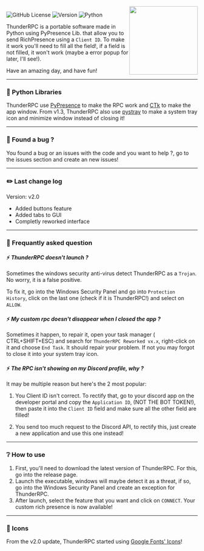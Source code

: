 <img src="https://raw.githubusercontent.com/timothydeletrez/thunder-rpc/main/banner.png" align="right" width="180px">

![GitHub License](https://img.shields.io/github/license/timothydeletrez/thunder-rpc?style=for-the-badge&color=blue)
![Version](https://img.shields.io/github/v/release/timothydeletrez/thunder-rpc?style=for-the-badge&color=yellow&label=LAST%20VERSION)
![Python](https://img.shields.io/badge/PYTHON-3.12.1-4584b6.svg?style=for-the-badge)

ThunderRPC is a portable software made in Python using PyPresence Lib. that allow you to send RichPresence using a `Client ID`.
To make it work you'll need to fill all the field!, if a field is not filled, it won't work (maybe a error popup for later, I'll see!).

Have an amazing day, and have fun!

---

### 📑 Python Libraries

ThunderRPC use <a href="https://pypi.org/project/pypresence/">PyPresence</a> to make the RPC work and <a href="https://pypi.org/project/customtkinter/0.3/">CTk</a> to make the app window.
From v1.3, ThunderRPC also use [pystray](https://pypi.org/project/pystray/) to make a system tray icon and minimize window instead of closing it!

---

### 🦠 Found a bug ?

You found a bug or an issues with the code and you want to help ?, go to the issues section and create an new issues!

---

### ✏️ Last change log

Version: v2.0

- Added buttons feature
- Added tabs to GUI
- Completly reworked interface

---

### 🔎 Frequantly asked question

#### ⚡ ***ThunderRPC doesn't launch ?***

Sometimes the windows security anti-virus detect ThunderRPC as a `Trojan`.
No worry, it is a false positive.

To fix it, go into the Windows Security Panel and go into `Protection History`, click on the last one (check if it is ThunderRPC!) and select on `ALLOW`.

#### ⚡ ***My custom rpc doesn't disappear when I closed the app ?***

Sometimes it happen, to repair it, open your task manager (
CTRL+SHIFT+ESC) and search for `ThunderRPC Reworked vx.x`, right-click on it and choose `End Task`. It should repair your problem.
If not you may forgot to close it into your system tray icon.

#### ⚡ ***The RPC isn't showing on my Discord profile, why ?***

It may be multiple reason but here's the 2 most popular:

1. You Client ID isn't correct. To rectify that, go to your discord app on the developer portal and copy the `Application ID`, (NOT THE BOT TOKEN!), then paste it into the `Client ID` field and make sure all the other field are filled!

2. You send too much request to the Discord API, to rectify this, just create a new application and use this one instead!

---

### ❔ How to use

1. First, you'll need to download the latest version of ThunderRPC. For this, go into the release page.
2. Launch the executable, windows will maybe detect it as a threat, if so, go into the Windows Security Panel and create an exception for ThunderRPC.
3. After launch, select the feature that you want and click on `CONNECT`. Your custom rich presence is now available!

---

### 🏓 Icons

From the v2.0 update, ThunderRPC started using [Google Fonts' Icons](https://fonts.google.com/icons?icon.set=Material+Icons)!

